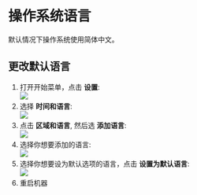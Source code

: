 # 操作系统语言

默认情况下操作系统使用简体中文。

## 更改默认语言

1. 打开开始菜单，点击 __设置__:  
![](/docs/img/os_lang_settings.png)
1. 选择 __时间和语言__:  
![](/docs/img/os_lang_time_lang.png)
1. 点击 __区域和语言__, 然后选 __添加语言__:  
![](/docs/img/os_lang_region_add.png)
1. 选择你想要添加的语言:  
![](/docs/img/os_lang_add.png)
1. 选择你想要设为默认选项的语言，点击 __设置为默认语言__:  
![](/docs/img/os_lang_default.png)
1. 重启机器